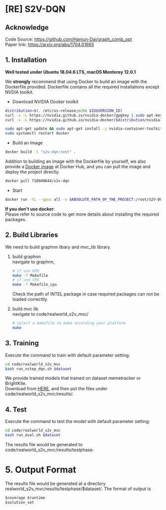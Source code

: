 # [RE] S2V-DQN

## Acknowledge

Code Source: https://github.com/Hanjun-Dai/graph_comb_opt  
Paper link: https://arxiv.org/abs/1704.01665

## 1. Installation

**Well tested under Ubuntu 18.04.6 LTS, macOS Monterey 12.0.1**

We **strongly** recommend that using Docker to build an image with the Dockerfile provided. Dockerfile contains all the
required installations except NVDIA toolkit.

* Download NVIDIA Docker toolkit

```sh
distribution=$(. /etc/os-release;echo $ID$VERSION_ID)
curl -s -L https://nvidia.github.io/nvidia-docker/gpgkey | sudo apt-key add -
curl -s -L https://nvidia.github.io/nvidia-docker/$distribution/nvidia-docker.list | sudo tee /etc/apt/sources.list.d/nvidia-docker.list

sudo apt-get update && sudo apt-get install -y nvidia-container-toolkit nvidia-container-runtime
sudo systemctl restart docker
```

* Build an Image

```sh
docker build -t "s2v-dqn:test" .
```

Addition to building an image with the Dockerfile by yourself, we also provide a [Docker image](https://hub.docker.com/r/710949644/s2v-dqn) at Docker Hub,
and you can pull the image and deploy the project directly.

```sh
docker pull 710949644/s2v-dqn
```

* Start

```sh
docker run -ti --gpus all -v $ABSOLUTE_PATH_OF_THE_PROJECT:/root/S2V-DQN -v $ABSOLUTE_PATH_OF_DATA_DIRECTORY:/root/data s2v-dqn:test bash
```

**If you don't use docker**:  
Please refer to source code to get more details about installing the required packages.

## 2. Build Libraries

We need to build graphnn libary and mvc_lib library.

1. build graphnn  
   navigate to graphnn,
    ```sh
    # if use GPU
    make -f Makefile
    # if use CPU
    make -f Makefile_cpu
    ```
   Check the path of INTEL package in case required packages can not be loaded correctlly.

2. build mvc lib  
   navigate to code/realworld_s2v_mvc/
    ```sh
    # select a makefile to make according your platform
   make 
    ```


## 3. Training
Execute the command to train with default parameter setting:
```sh
cd code/realworld_s2v_mvc
bash run_nstep_dqn.sh $dataset
```
We provide trained models that trained on dataset memetracker or BrightKite.  
Download from [HERE](https://drive.google.com/file/d/1uro-k4xRrWFShnCpxhcDUWlGCsaqFkkv/view?usp=sharing), and then put the files under code/realworld_s2v_mvc/results/. 

## 4. Test
Execute the command to test the model with default parameter setting:
```sh
cd code/realworld_s2v_mvc
bash run_eval.sh $dataset
```
The results file would be generated to code/realworld_s2v_mvc/results/testphase.

# 5. Output Format
The results file would be generated at a directory realworld_s2v_mvc/results/testphase/$dataset/.
The format of output is
```markdown
$coverage $runtime
$solution_set
```

